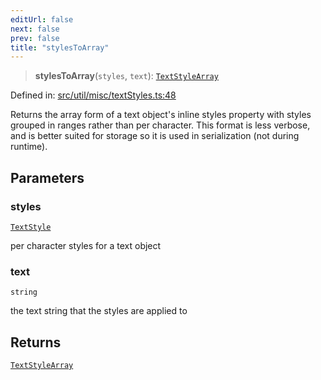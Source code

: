 ```yaml
---
editUrl: false
next: false
prev: false
title: "stylesToArray"
---
```


> **stylesToArray**(`styles`, `text`): [`TextStyleArray`](/api/fabric/namespaces/util/type-aliases/textstylearray/)

Defined in: [src/util/misc/textStyles.ts:48](https://github.com/fabricjs/fabric.js/blob/e114448a1bce9b68a3e1bba337bc0c83a35c1aa5/src/util/misc/textStyles.ts#L48)

Returns the array form of a text object's inline styles property with styles grouped in ranges
rather than per character. This format is less verbose, and is better suited for storage
so it is used in serialization (not during runtime).

## Parameters

### styles

[`TextStyle`](/api/type-aliases/textstyle/)

per character styles for a text object

### text

`string`

the text string that the styles are applied to

## Returns

[`TextStyleArray`](/api/fabric/namespaces/util/type-aliases/textstylearray/)
